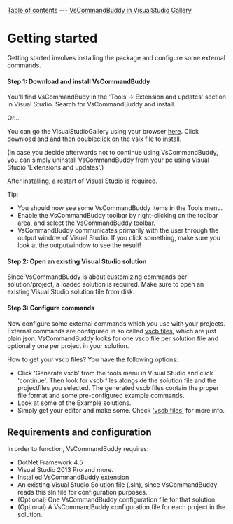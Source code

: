 [Table of contents](_toc.md) --- [VsCommandBuddy in VisualStudio Gallery](http://visualstudiogallery.msdn.microsoft.com/f5da988e-2ec1-4061-a569-46d09733c668) 
# Getting started
Getting started involves installing the package and configure some external commands.

#### Step 1: Download and install VsCommandBuddy
You'll find VsCommandBudy in the 'Tools -> Extension and updates' section in Visual Studio. Search for VsCommandBuddy and install.

Or...

You can go the VisualStudioGallery using your browser [here](http://visualstudiogallery.msdn.microsoft.com/f5da988e-2ec1-4061-a569-46d09733c668).
Click download and and then doubleclick on the vsix file to install.

(In case you decide afterwards not to continue using VsCommandBuddy, you can simply uninstall VsCommandBuddy from your pc using Visual Studio 'Extensions and updates'.)

After installing, a restart of Visual Studio is required.

Tip:
* You should now see some VsCommandBuddy items in the Tools menu. 
* Enable the VsCommandBuddy toolbar by right-clicking on the toolbar area, and select the VsCommandBuddy toolbar.
* VsCommandBuddy communicates primarily with the user through the output window of Visual Studio. If you click something, make sure you look at the outputwindow to see the result!


#### Step 2: Open an existing Visual Studio solution
Since VsCommandBuddy is about customizing commands per solution/project, a loaded solution is required. Make sure to open an existing Visual Studio solution file from disk.

#### Step 3: Configure commands
Now configure some external commands which you use with your projects.
External commands are configured in so called [vscb files](vscbfiles.md), which are just plain json. VsCommandBuddy looks for one vscb file per solution file and optionally one per project in your solution.

How to get your vscb files? You have the following options:
- Click 'Generate vscb' from the tools menu in Visual Studio and click 'continue'. Then look for vscb files alongside the solution file and the 
projectfiles you selected. The generated vscb files contain the proper file format and some pre-configured example commands.
- Look at some of the Example solutions.
- Simply get your editor and make some. Check ['vscb files'](vscbfiles.md) for more info.


## Requirements and configuration
In order to function, VsCommandBuddy requires:
- DotNet Framework 4.5
- Visual Studio 2013 Pro and more.
- Installed VsCommandBuddy extension
- An existing Visual Studio Solution file (.sln), since VsCommandBuddy reads this sln file for configuration purposes.
- (Optional) One VsCommandBuddy configuration file for that solution.
- (Optional) A VsCommandBuddy configuration file for each project in the solution.

